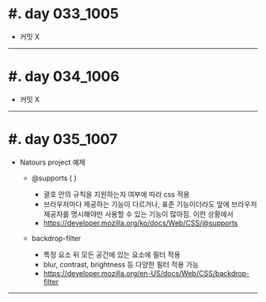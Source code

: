 #. day 033_1005
===============
* 커밋 X

------------------------------------------
#. day 034_1006
===============
* 커밋 X

------------------------------------------
#. day 035_1007
===============
* Natours project 예제
    * \@supports ( )
        * 괄호 안의 규칙을 지원하는지 여부에 따라 css 적용
        * 브라우저마다 제공하는 기능이 다르거나, 표준 기능이더라도 앞에 브라우저 제공자를 명시해야만 사용할 수 있는 기능이 많아짐. 이런 상황에서
        * https://developer.mozilla.org/ko/docs/Web/CSS/@supports

    * backdrop-filter
        * 특정 요소 뒤 모든 공간에 있는 요소에 필터 적용
        * blur, contrast, brightness 등 다양한 필터 적용 가능 
        * https://developer.mozilla.org/en-US/docs/Web/CSS/backdrop-filter

------------------------------------------

